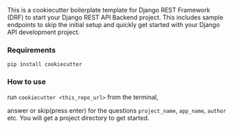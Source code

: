 This is a cookiecutter boilerplate template for Django REST Framework (DRF) to start your Django REST API Backend project. 
This includes sample endpoints to skip the initial setup and quickly get started with your Django API development project.

### Requirements
```pip install cookiecutter```

### How to use
run ```cookiecutter <this_repo_url>``` from the terminal,

answer or skip(press enter) for the questions `project_name`, `app_name`, `author` etc. You will get a project directory to get started.

